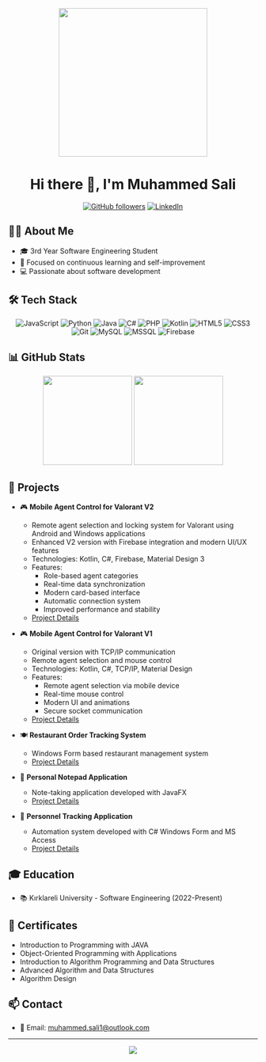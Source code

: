 <div align="center">
  <img src="https://media.giphy.com/media/qgQUggAC3Pfv687qPC/giphy.gif" width="300"/>
  <h1>Hi there 👋, I'm Muhammed Sali</h1>
</div>

<div align="center">
  
[![GitHub followers](https://img.shields.io/github/followers/muhammedsali?style=social)](https://github.com/muhammedsali)
[![LinkedIn](https://img.shields.io/badge/LinkedIn-blue?style=flat&logo=linkedin&labelColor=blue)](https://www.linkedin.com/in/muhammedsali)

</div>

## 👨‍💻 About Me

- 🎓 3rd Year Software Engineering Student
- 🌱 Focused on continuous learning and self-improvement
- 💻 Passionate about software development

## 🛠️ Tech Stack

<div align="center">
  
![JavaScript](https://img.shields.io/badge/-JavaScript-F7DF1E?style=flat-square&logo=javascript&logoColor=black)
![Python](https://img.shields.io/badge/-Python-3776AB?style=flat-square&logo=python&logoColor=white)
![Java](https://img.shields.io/badge/-Java-007396?style=flat-square&logo=java&logoColor=white)
![C#](https://img.shields.io/badge/-C%23-239120?style=flat-square&logo=c-sharp&logoColor=white)
![PHP](https://img.shields.io/badge/-PHP-777BB4?style=flat-square&logo=php&logoColor=white)
![Kotlin](https://img.shields.io/badge/-Kotlin-0095D5?style=flat-square&logo=kotlin&logoColor=white)
![HTML5](https://img.shields.io/badge/-HTML5-E34F26?style=flat-square&logo=html5&logoColor=white)
![CSS3](https://img.shields.io/badge/-CSS3-1572B6?style=flat-square&logo=css3&logoColor=white)
![Git](https://img.shields.io/badge/-Git-F05032?style=flat-square&logo=git&logoColor=white)
![MySQL](https://img.shields.io/badge/-MySQL-4479A1?style=flat-square&logo=mysql&logoColor=white)
![MSSQL](https://img.shields.io/badge/-MSSQL-CC2927?style=flat-square&logo=microsoft-sql-server&logoColor=white)
![Firebase](https://img.shields.io/badge/-Firebase-FFCA28?style=flat-square&logo=firebase&logoColor=black)

</div>

## 📊 GitHub Stats

<div align="center">
  <img height="180em" src="https://github-readme-stats.vercel.app/api?username=muhammedsali&show_icons=true&theme=tokyonight"/>
  <img height="180em" src="https://github-readme-stats.vercel.app/api/top-langs/?username=muhammedsali&layout=compact&theme=tokyonight"/>
</div>


## 💼 Projects

- 🎮 **Mobile Agent Control for Valorant V2**
  - Remote agent selection and locking system for Valorant using Android and Windows applications
  - Enhanced V2 version with Firebase integration and modern UI/UX features
  - Technologies: Kotlin, C#, Firebase, Material Design 3
  - Features:
    - Role-based agent categories
    - Real-time data synchronization
    - Modern card-based interface
    - Automatic connection system
    - Improved performance and stability
  - <a href="https://github.com/muhammedsali/MobileAgentControl-V2" target="_blank">Project Details</a>

- 🎮 **Mobile Agent Control for Valorant V1**
  - Original version with TCP/IP communication
  - Remote agent selection and mouse control
  - Technologies: Kotlin, C#, TCP/IP, Material Design
  - Features:
    - Remote agent selection via mobile device
    - Real-time mouse control
    - Modern UI and animations
    - Secure socket communication
  - <a href="https://github.com/muhammedsali/MobileAgentControl" target="_blank">Project Details</a>

- 🍽️ **Restaurant Order Tracking System**
  - Windows Form based restaurant management system
  - <a href="https://github.com/muhammedsali/RestoranTakip" target="_blank">Project Details</a>

- 📝 **Personal Notepad Application**
  - Note-taking application developed with JavaFX
  - <a href="https://github.com/muhammedsali/RestoranTakip" target="_blank">Project Details</a>

- 👥 **Personnel Tracking Application**
  - Automation system developed with C# Windows Form and MS Access
  - <a href="https://github.com/muhammedsali/automation" target="_blank">Project Details</a>

## 🎓 Education

- 📚 Kırklareli University - Software Engineering (2022-Present)

## 🌟 Certificates

- Introduction to Programming with JAVA
- Object-Oriented Programming with Applications
- Introduction to Algorithm Programming and Data Structures
- Advanced Algorithm and Data Structures
- Algorithm Design

## 📫 Contact

- 📧 Email: muhammed.sali1@outlook.com

---
<div align="center">
  <img src="https://komarev.com/ghpvc/?username=muhammedsali&color=blue"/>
</div> 
